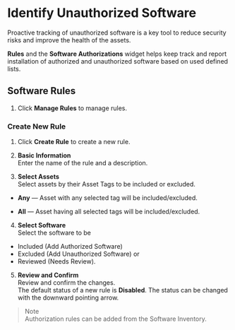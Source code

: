 # Identify Unauthorized Software

Proactive tracking of unauthorized software is a key tool to reduce security risks and improve the health of the assets.

**Rules** and the **Software Authorizations** widget helps keep track and report installation of authorized and unauthorized software based on used defined lists.

## Software Rules

1. Click **Manage Rules** to manage rules.

### Create New Rule

1. Click **Create Rule** to create a new rule.

2. **Basic Information**<br>
   Enter the name of the rule and a description.

3. **Select Assets**<br>
   Select assets by their Asset Tags to be included or excluded.

- **Any** — Asset with any selected tag will be included/excluded.

- **All** — Asset having all selected tags will be included/excluded.

4. **Select Software**<br>
   Select the software to be

- Included (Add Authorized Software)
- Excluded (Add Unauthorized Software) or
- Reviewed (Needs Review).

5. **Review and Confirm**<br>
   Review and confirm the changes.<br>
   The default status of a new rule is **Disabled**.
   The status can be changed with the downward pointing arrow.

> Note<br>
> Authorization rules can be added from the Software Inventory.
